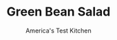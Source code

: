 ---
layout: ../../layouts/MarkdownPostLayout.astro
title: Green Bean Salad
author: America's Test Kitchen
pubDate: 2023-03-15
description: "We were looking for a side dish that we didn’t have to worry about serving hot. With a little advance work, this salad is ready when you are."
image_url: https://res.cloudinary.com/hksqkdlah/image/upload/ar_1:1,c_fill,dpr_2.0,f_auto,fl_lossy.progressive.strip_profile,g_faces:auto,q_auto:low,w_344/20391_sfs-greenbeansalad-19
tags: ["Side Dishes","Vegetables","Salads"]
calories: 1107
protein: 3
carbohydrates: 11
fats: 
fiber: 4
ingredients: ["2 pounds, green beans, trimmed and cut into 1 1/2-inch lengths",", Salt and pepper","1 , shallot, minced","1 tablespoon, Dijon mustard","1 teaspoon, grated lemon zest plus 3 tablespoons juice","1 , garlic clove, minced","1/4 cup, extra-virgin olive oil","8 , radishes, trimmed and sliced thin","3 tablespoons, minced fresh dill","1/2 cup, sliced almonds, toasted"]
serves: 8
time: "50 minutes, plus 30 minutes resting"
instructions: ["Bring 4 quarts water to boil in large pot. Fill large bowl halfway with ice and water. Add green beans and 1 tablespoon salt to boiling water and cook until crisp-tender, about 6 minutes. Drain green beans and place in ice bath to cool. Drain again, transfer to salad spinner, and spin dry. (Blanched, shocked, and dried green beans can be refrigerated for up to 2 days.)","Whisk shallot, mustard, lemon zest and juice, garlic, and 1 1/2 teaspoons salt together in large bowl. Slowly whisk in oil until incorporated. Toss radishes, dill, and green beans with vinaigrette and let sit for 30 minutes or up to 2 hours, stirring occasionally. Stir almonds into salad. Season with salt and pepper to taste. Serve."]
nutrition: ["335 mg Potassium","80 mg Phosphorus","69 mg Calcium","1 mg Iron","48 mg Magnesium","336 mg Sodium","9 g Fat","1 mg Niacin (B3)","6 g Monounsaturated","1 g Polyunsaturated","18 mg Vitamin C","1 g Saturated","4 g Fiber","44 µg Folate (food)","4 g Sugars","21 µg Vitamin K","118 g Water","11 g Carbs","44 µg Folate equivalent (total)","3 g Protein","2 mg Vitamin E","40 µg Vitamin A","138 kcal Energy","1107 calories"]
notes: "If you don’t own a salad spinner, lay the green beans on a clean dish towel to dry in step 1. Our favorite Dijon is Grey Poupon Dijon Mustard. Substitute parsley for the dill, if you like."
---